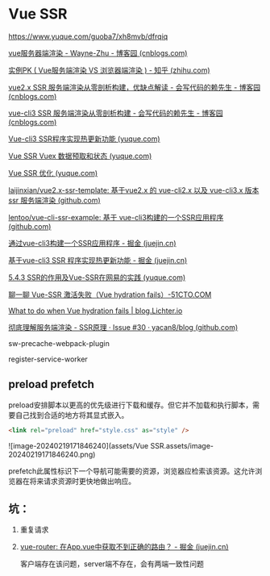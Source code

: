 # Vue SSR

https://www.yuque.com/guoba7/xh8mvb/dfrqiq

[vue服务器端渲染 - Wayne-Zhu - 博客园 (cnblogs.com)](https://www.cnblogs.com/zhuzhenwei918/p/9266407.html)

[实例PK ( Vue服务端渲染 VS 浏览器端渲染 ) - 知乎 (zhihu.com)](https://zhuanlan.zhihu.com/p/25936718)

[vue2.x SSR 服务端渲染从零剖析构建，优缺点解读 - 会写代码的赖先生 - 博客园 (cnblogs.com)](https://www.cnblogs.com/ljx20180807/p/14041490.html)

[vue-cli3 SSR 服务端渲染从零剖析构建 - 会写代码的赖先生 - 博客园 (cnblogs.com)](https://www.cnblogs.com/ljx20180807/p/14047857.html)

[Vue-cli3 SSR程序实现热更新功能 (yuque.com)](https://www.yuque.com/guoba7/xckx8s/htyg45)

[Vue SSR Vuex 数据预取和状态 (yuque.com)](https://www.yuque.com/guoba7/xckx8s/wrw4ww)

[Vue SSR 优化 (yuque.com)](https://www.yuque.com/guoba7/xckx8s/nlmh78)

[laijinxian/vue2.x-ssr-template: 基于vue2.x 的 vue-cli2.x 以及 vue-cli3.x 版本 ssr 服务端渲染 (github.com)](https://github.com/laijinxian/vue2.x-ssr-template)

[lentoo/vue-cli-ssr-example: 基于 vue-cli3构建的一个SSR应用程序 (github.com)](https://github.com/lentoo/vue-cli-ssr-example)

[通过vue-cli3构建一个SSR应用程序 - 掘金 (juejin.cn)](https://juejin.cn/post/6844903678646681607)

[基于vue-cli3 SSR 程序实现热更新功能 - 掘金 (juejin.cn)](https://juejin.cn/post/6844903693373046792)

[5.4.3 SSR的作用及Vue-SSR在网易的实践 (yuque.com)](https://www.yuque.com/guoba7/xh8mvb/dfrqiq#N5D7R)

[聊一聊 Vue-SSR 激活失败（Vue hydration fails）-51CTO.COM](https://www.51cto.com/article/701710.html)

[What to do when Vue hydration fails | blog.Lichter.io](https://blog.lichter.io/posts/vue-hydration-error/)

[彻底理解服务端渲染 - SSR原理 · Issue #30 · yacan8/blog (github.com)](https://github.com/yacan8/blog/issues/30)

sw-precache-webpack-plugin

register-service-worker

## preload prefetch

preload安排脚本以更高的优先级进行下载和缓存。但它并不加载和执行脚本，需要自己找到合适的地方将其显式嵌入。

```html
<link rel="preload" href="style.css" as="style" />
```

![image-20240219171846240](assets/Vue SSR.assets/image-20240219171846240.png)

prefetch此属性标识下一个导航可能需要的资源，浏览器应检索该资源。这允许浏览器在将来请求资源时更快地做出响应。

## 坑：

1. 重复请求

2. [vue-router: 在App.vue中获取不到正确的路由？ - 掘金 (juejin.cn)](https://juejin.cn/post/6844904148408745997)

   客户端存在该问题，server端不存在，会有两端一致性问题

